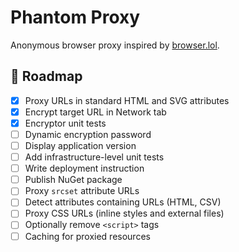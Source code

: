 # Phantom Proxy

Anonymous browser proxy inspired by [browser.lol](https://browser.lol).

## 📅 Roadmap
- [x] Proxy URLs in standard HTML and SVG attributes
- [x] Encrypt target URL in Network tab
- [x] Encryptor unit tests
- [ ] Dynamic encryption password
- [ ] Display application version
- [ ] Add infrastructure-level unit tests
- [ ] Write deployment instruction
- [ ] Publish NuGet package
- [ ] Proxy `srcset` attribute URLs
- [ ] Detect attributes containing URLs (HTML, CSV)
- [ ] Proxy CSS URLs (inline styles and external files)
- [ ] Optionally remove `<script>` tags
- [ ] Caching for proxied resources
